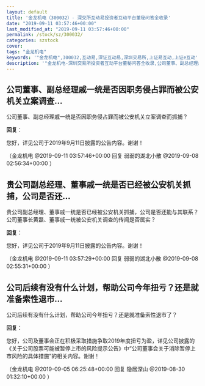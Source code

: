 ```yaml
---
layout: default
title: '金龙机电（300032）- 深交所互动易投资者互动平台董秘问答全收录'
date: "2019-09-11 03:57:46+00:00"
last_modified_at: "2019-09-11 03:57:46+00:00"
permalink: /stock/sz/300032/
categories: szstock
cover: 
tags: "金龙机电"
keywords: '"金龙机电",300032,互动易,深证互动易,深圳交易所,上证易互动,上证e互动'
description: '"金龙机电-深圳交易所投资者互动平台董秘问答全收录,公司董事、副总经理戚一统是否因职务侵占罪而被公安机关立案调查而抓捕？"'
---
```


## 公司董事、副总经理戚一统是否因职务侵占罪而被公安机关立案调查...

公司董事、副总经理戚一统是否因职务侵占罪而被公安机关立案调查而抓捕？

**回复**：

您好，详见公司于2019年9月11日披露的公告内容。谢谢！ 

（金龙机电  @2019-09-11 03:57:46+00:00 回复 弱弱的湖北小散  @2019-09-08 02:56:34+00:00 ）

## 贵公司副总经理、董事戚一统是否已经被公安机关抓捕，公司是否还...

贵公司副总经理、董事戚一统是否已经被公安机关抓捕，公司是否还能与其联系？公司董事长黄磊、董事戚一统被公安机关调查的传闻是否属实？

**回复**：

您好，详见公司于2019年9月11日披露的公告内容。谢谢！ 

（金龙机电  @2019-09-11 03:57:29+00:00 回复 弱弱的湖北小散  @2019-09-08 02:55:31+00:00 ）

## 公司后续有没有什么计划，帮助公司今年扭亏？还是就准备索性退市...

公司后续有没有什么计划，帮助公司今年扭亏？还是就准备索性退市了？

**回复**：

您好，公司及董事会正在积极采取措施争取2019年度扭亏为盈，详见公司披露的《关于公司股票可能被暂停上市的风险提示公告》中“公司董事会关于消除暂停上市风险的具体措施”的相关内容。谢谢！ 

（金龙机电  @2019-09-05 06:25:48+00:00 回复 隐居深山  @2019-08-30 01:32:10+00:00 ）


